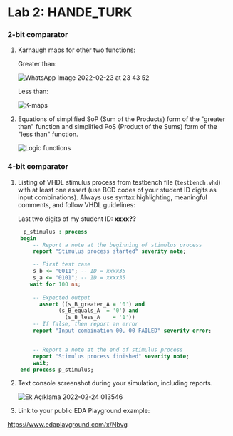 
# Lab 2: HANDE_TURK

### 2-bit comparator

1. Karnaugh maps for other two functions:

   Greater than:

   ![WhatsApp Image 2022-02-23 at 23 43 52](https://user-images.githubusercontent.com/99410897/155422277-66c05349-09e0-42c8-95ca-28fe3492475b.jpeg)


   Less than:

   ![K-maps](images/kmap_empty.png)

2. Equations of simplified SoP (Sum of the Products) form of the "greater than" function and simplified PoS (Product of the Sums) form of the "less than" function.

   ![Logic functions](images/comparator_min.png)

### 4-bit comparator

1. Listing of VHDL stimulus process from testbench file (`testbench.vhd`) with at least one assert (use BCD codes of your student ID digits as input combinations). Always use syntax highlighting, meaningful comments, and follow VHDL guidelines:

   Last two digits of my student ID: **xxxx??**

```vhdl
     p_stimulus : process
    begin
        -- Report a note at the beginning of stimulus process
        report "Stimulus process started" severity note;

        -- First test case
        s_b <= "0011"; -- ID = xxxx35
        s_a <= "0101"; -- ID = xxxx35
       wait for 100 ns;
              
        -- Expected output
          assert ((s_B_greater_A = '0') and
                (s_B_equals_A  = '0') and
                  (s_B_less_A    = '1'))
        -- If false, then report an error
        report "Input combination 00, 00 FAILED" severity error;


        -- Report a note at the end of stimulus process
        report "Stimulus process finished" severity note;
        wait;
    end process p_stimulus;
```

2. Text console screenshot during your simulation, including reports.

   ![Ek Açıklama 2022-02-24 013546](https://user-images.githubusercontent.com/99410897/155421902-adca8bd5-f55e-48f8-904b-1caf0aa93eba.png)



3. Link to your public EDA Playground example:

  https://www.edaplayground.com/x/Nbvg
